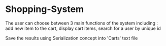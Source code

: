 # Shopping-System
The user can choose between 3 main functions of the system including :
add new item to the cart, display cart items, search for a user by unique id

Save the results using Serialization concept into 'Carts' text file 
